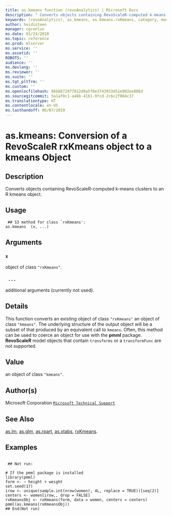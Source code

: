 ```yaml
---
title: as.kmeans function (revoAnalytics) | Microsoft Docs
description: " Converts objects containing RevoScaleR-computed k-means clusters to an R kmeans object. "
keywords: (revoAnalytics), as.kmeans, as.kmeans.rxKmeans, category, models
author: heidisteen
manager: cgronlun
ms.date: 01/24/2018
ms.topic: reference
ms.prod: mlserver
ms.service: ''
ms.assetid: ''
ROBOTS: ''
audience: ''
ms.devlang: ''
ms.reviewer: ''
ms.suite: ''
ms.tgt_pltfrm: ''
ms.custom: ''
ms.openlocfilehash: 86b8872977812d8a5f8e3743033d51e902ee886d
ms.sourcegitcommit: 5a1af0c1-a46b-4161-9fcd-2c6c2f004c37
ms.translationtype: HT
ms.contentlocale: en-US
ms.lasthandoff: 06/07/2019
---
```

 # <a name="askmeans-conversion-of-a-revoscaler-rxkmeans-object-to-a-kmeans-object"></a>as.kmeans: Conversion of a RevoScaleR rxKmeans object to a kmeans Object 
 ## <a name="description"></a>Description

Converts objects containing RevoScaleR-computed k-means clusters to an R kmeans object.


 ## <a name="usage"></a>Usage

```   
 ## S3 method for class `rxKmeans':
as.kmeans  (x, ...)

```

 ## <a name="arguments"></a>Arguments



 ### `x`
 object of class `"rxKmeans"`. 


 ### ` ...`
 additional arguments (currently not used). 




 ## <a name="details"></a>Details

This function converts an existing object of class `"rxKmeans"` an object of class `"kmeans"`.
The underlying structure of the output object will be a subset of that produced by an equivalent call to `kmeans`. Often, this method can be used to coerce an object for use with the **pmml** package. **RevoScaleR** model objects that contain `transforms` or a `transformFunc` are not supported.



 ## <a name="value"></a>Value

an object of class `"kmeans"`.


 ## <a name="authors"></a>Author(s)
 Microsoft Corporation [`Microsoft Technical Support`](https://go.microsoft.com/fwlink/?LinkID=698556&clcid=0x409)


 ## <a name="see-also"></a>See Also

[as.lm](as.lm.md), [as.glm](as.glm.md), [as.rpart](as.rpart.md), [as.xtabs](as.xtabs.md), [rxKmeans](rxKmeans.md).


 ## <a name="examples"></a>Examples

 ```

  ## Not run:

# If the pmml package is installed 
library(pmml)
form <- ~ height + weight
set.seed(17)
irow <- unique(sample.int(nrow(women), 4L, replace = TRUE))[seq(2)]
centers <- women[irow,, drop = FALSE]
rxKmeansObj <- rxKmeans(form, data = women, centers = centers)
pmml(as.kmeans(rxKmeansObj))
 ## End(Not run) 
```




